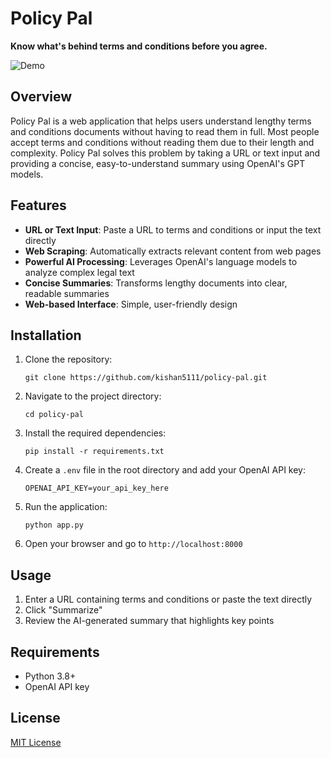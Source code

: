 # Policy Pal

**Know what's behind terms and conditions before you agree.**

![Demo](assets/tcsummarizer.gif)

## Overview

Policy Pal is a web application that helps users understand lengthy terms and conditions documents without having to read them in full. Most people accept terms and conditions without reading them due to their length and complexity. Policy Pal solves this problem by taking a URL or text input and providing a concise, easy-to-understand summary using OpenAI's GPT models.

## Features

- **URL or Text Input**: Paste a URL to terms and conditions or input the text directly
- **Web Scraping**: Automatically extracts relevant content from web pages
- **Powerful AI Processing**: Leverages OpenAI's language models to analyze complex legal text
- **Concise Summaries**: Transforms lengthy documents into clear, readable summaries
- **Web-based Interface**: Simple, user-friendly design


## Installation

1. Clone the repository:
   ```
   git clone https://github.com/kishan5111/policy-pal.git
   ```

2. Navigate to the project directory:
   ```
   cd policy-pal
   ```

3. Install the required dependencies:
   ```
   pip install -r requirements.txt
   ```

4. Create a `.env` file in the root directory and add your OpenAI API key:
   ```
   OPENAI_API_KEY=your_api_key_here
   ```

5. Run the application:
   ```
   python app.py
   ```

6. Open your browser and go to `http://localhost:8000`

## Usage

1. Enter a URL containing terms and conditions or paste the text directly
2. Click "Summarize"
3. Review the AI-generated summary that highlights key points

## Requirements

- Python 3.8+
- OpenAI API key

## License

[MIT License](LICENSE)
